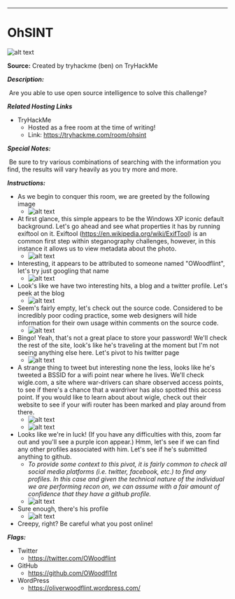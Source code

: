 ****

# OhSINT

![alt text](./images/logo.png?raw=true "Logo")

**Source:** Created by tryhackme (ben) on TryHackMe

***Description:***

​	Are you able to use open source intelligence to solve this challenge?

***Related Hosting Links***

- TryHackMe
  - Hosted as a free room at the time of writing!
  - Link: https://tryhackme.com/room/ohsint

***Special Notes:***

​	Be sure to try various combinations of searching with the information you find, the results will vary heavily as you try more and more. 



***Instructions:*** 

- As we begin to conquer this room, we are greeted by the following image
  - ![alt text](./images/start.jpg?raw=true "start")
- At first glance, this simple appears to be the Windows XP iconic default background. Let's go ahead and see what properties it has by running exiftool on it. Exiftool (https://en.wikipedia.org/wiki/ExifTool) is an common first step within steganography challenges, however, in this instance it allows us to view metadata about the photo.
  - ![alt text](./images/exiftool.png?raw=true "exiftool")
- Interesting, it appears to be attributed to someone named "OWoodflint", let's try just googling that name
  - ![alt text](./images/google.png?raw=true "Google")
- Look's like we have two interesting hits, a blog and a twitter profile. Let's peek at the blog
  - ![alt text](./images/blog.png?raw=true "blog")
- Seem's fairly empty, let's check out the source code. Considered to be incredibly poor coding practice, some web designers will hide information for their own usage within comments on the source code. 
  - ![alt text](./images/blog-source.png?raw=true "blog-source")
- Bingo! Yeah, that's not a great place to store your password! We'll check the rest of the site, look's like he's traveling at the moment but I'm not seeing anything else here. Let's pivot to his twitter page
  - ![alt text](./images/twitter.png?raw=true "twitter")
- A strange thing to tweet but interesting none the less, looks like he's tweeted a BSSID for a wifi point near where he lives. We'll check wigle.com, a site where war-drivers can share observed access points, to see if there's a chance that a wardriver has also spotted this access point. If you would like to learn about about wigle, check out their website to see if your wifi router has been marked and play around from there.
  - ![alt text](./images/wigle.png?raw=true "wigle")
  - ![alt text](./images/wigle-ap.png?raw=true "wigle-ap")
- Looks like we're in luck! (If you have any difficulties with this, zoom far out and you'll see a purple icon appear.)  Hmm, let's see if we can find any other profiles associated with him. Let's see if he's submitted anything to github.
  - *To provide some context to this pivot, it is fairly common to check all social media platforms (i.e. twitter, facebook, etc.) to find any profiles. In this case and given the technical nature of the individual we are performing recon on, we can assume with a fair amount of confidence that they have a github profile.*
  - ![alt text](./images/github.png?raw=true "github")
- Sure enough, there's his profile
  - ![alt text](./images/github-profile.png?raw=true "github-profile")
- Creepy, right? Be careful what you post online!







***Flags:***

- Twitter
  - <https://twitter.com/OWoodflint>
- GitHub
  - <https://github.com/OWoodfl1nt>
- WordPress
  - <https://oliverwoodflint.wordpress.com/>
